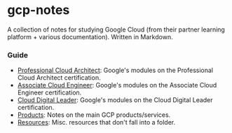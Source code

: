 # gcp-notes

A collection of notes for studying Google Cloud (from their partner learning platform + various documentation). Written in Markdown.

### Guide
* [Professional Cloud Architect](https://github.com/tmalamut/gcp-notes/tree/main/Professional%20Cloud%20Architect/): Google's modules on the Professional Cloud Architect certification.
* [Associate Cloud Engineer](https://github.com/tmalamut/gcp-notes/tree/main/Associate%20Cloud%20Engineer/): Google's modules on the Associate Cloud Engineer certification.
* [Cloud Digital Leader](https://github.com/tmalamut/gcp-notes/tree/main/Cloud%20Digital%20Leader): Google's modules on the Cloud Digital Leader certification.
* [Products](https://github.com/tmalamut/gcp-notes/tree/main/Products): Notes on the main GCP products/services.
* [Resources](https://github.com/tmalamut/gcp-notes/blob/main/Resources.md): Misc. resources that don't fall into a folder.







